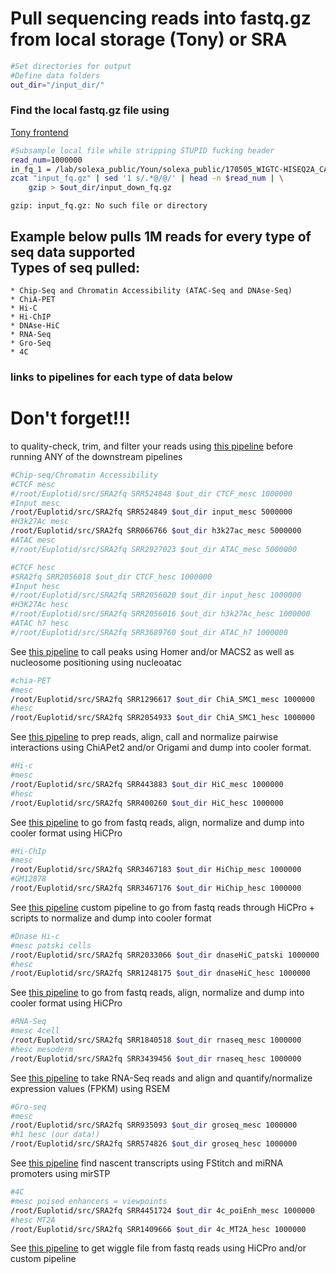 
# Pull sequencing reads into fastq.gz from local storage (Tony) or SRA


```bash
#Set directories for output
#Define data folders
out_dir="/input_dir/"
```

### Find the local fastq.gz file using 
[Tony frontend](http://iona.wi.mit.edu/tonydev/dbSearch.pl)


```bash
#Subsample local file while stripping STUPID fucking header
read_num=1000000
in_fq_1 = /lab/solexa_public/Youn/solexa_public/170505_WIGTC-HISEQ2A_CALADANXX/QualityScores
zcat "input_fq.gz" | sed '1 s/.*@/@/' | head -n $read_num | \
    gzip > $out_dir/input_down_fq.gz
```

    gzip: input_fq.gz: No such file or directory


## Example below pulls 1M reads for every type of seq data supported <br> Types of seq pulled:
    * Chip-Seq and Chromatin Accessibility (ATAC-Seq and DNAse-Seq)
    * ChiA-PET
    * Hi-C
    * Hi-ChIP
    * DNAse-HiC
    * RNA-Seq
    * Gro-Seq
    * 4C
### links to pipelines for each type of data below

# Don't forget!!!
to quality-check, trim, and filter your reads using [this pipeline](fq2preppedReads.md) before running ANY of the downstream pipelines


```bash
#Chip-seq/Chromatin Accessibility
#CTCF mesc
#/root/Euplotid/src/SRA2fq SRR524848 $out_dir CTCF_mesc 1000000
#Input mesc
/root/Euplotid/src/SRA2fq SRR524849 $out_dir input_mesc 5000000
#H3k27Ac mesc
/root/Euplotid/src/SRA2fq SRR066766 $out_dir h3k27ac_mesc 5000000
#ATAC mesc
#/root/Euplotid/src/SRA2fq SRR2927023 $out_dir ATAC_mesc 5000000

#CTCF hesc
#SRA2fq SRR2056018 $out_dir CTCF_hesc 1000000
#Input hesc
#/root/Euplotid/src/SRA2fq SRR2056020 $out_dir input_hesc 1000000
#H3K27Ac hesc
#/root/Euplotid/src/SRA2fq SRR2056016 $out_dir h3k27Ac_hesc 1000000
#ATAC h7 hesc
#/root/Euplotid/src/SRA2fq SRR3689760 $out_dir ATAC_h7 1000000
```

See [this pipeline](fq2peaks.md) to call peaks using Homer and/or MACS2 as well as nucleosome positioning using nucleoatac


```bash
#chia-PET
#mesc
/root/Euplotid/src/SRA2fq SRR1296617 $out_dir ChiA_SMC1_mesc 1000000
#hesc
/root/Euplotid/src/SRA2fq SRR2054933 $out_dir ChiA_SMC1_hesc 1000000
```

    

See [this pipeline](fq2ChIAInts.md) to prep reads, align, call and normalize pairwise interactions using ChiAPet2 and/or Origami and dump into cooler format.


```bash
#Hi-c
#mesc
/root/Euplotid/src/SRA2fq SRR443883 $out_dir HiC_mesc 1000000
#hesc
/root/Euplotid/src/SRA2fq SRR400260 $out_dir HiC_hesc 1000000
```

See [this pipeline](fq2HiCInts.md) to go from fastq reads, align, normalize and dump into cooler format using HiCPro


```bash
#Hi-ChIp
#mesc
/root/Euplotid/src/SRA2fq SRR3467183 $out_dir HiChip_mesc 1000000
#GM12878
/root/Euplotid/src/SRA2fq SRR3467176 $out_dir HiChip_hesc 1000000
```

See [this pipeline](fq2HiChIPInts.md) custom pipeline to go from fastq reads through HiCPro + scripts to normalize and dump into cooler format


```bash
#Dnase Hi-c
#mesc patski cells
/root/Euplotid/src/SRA2fq SRR2033066 $out_dir dnaseHiC_patski 1000000
#hesc
/root/Euplotid/src/SRA2fq SRR1248175 $out_dir dnaseHiC_hesc 1000000
```

See [this pipeline](fq2DNAseHiCInts.md) to go from fastq reads, align, normalize and dump into cooler format using HiCPro


```bash
#RNA-Seq
#mesc 4cell
/root/Euplotid/src/SRA2fq SRR1840518 $out_dir rnaseq_mesc 1000000
#hesc mesoderm
/root/Euplotid/src/SRA2fq SRR3439456 $out_dir rnaseq_hesc 1000000
```

See [this pipeline](fq2countsFPKM.md) to take RNA-Seq reads and align and quantify/normalize expression values (FPKM) using RSEM


```bash
#Gro-seq
#mesc
/root/Euplotid/src/SRA2fq SRR935093 $out_dir groseq_mesc 1000000
#h1 hesc (our data!)
/root/Euplotid/src/SRA2fq SRR574826 $out_dir groseq_hesc 1000000
```

See [this pipeline](fq2GroRPKM.md) find nascent transcripts using FStitch and miRNA promoters using mirSTP


```bash
#4C
#mesc poised enhancers = viewpoints
/root/Euplotid/src/SRA2fq SRR4451724 $out_dir 4c_poiEnh_mesc 1000000
#hesc MT2A
/root/Euplotid/src/SRA2fq SRR1409666 $out_dir 4c_MT2A_hesc 1000000
```

See [this pipeline](fq24CInts.md) to get wiggle file from fastq reads using HiCPro and/or custom pipeline

